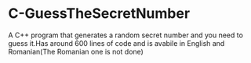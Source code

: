 # C-GuessTheSecretNumber
A C++ program that generates a random secret number and you need to guess it.Has around 600 lines of code and is avabile in English and Romanian(The Romanian one is not done)
